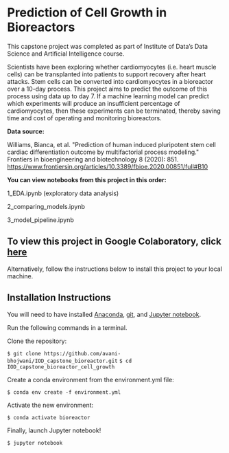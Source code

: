            

# Prediction of Cell Growth in Bioreactors

This capstone project was completed as part of Institute of Data’s Data Science and Artificial Intelligence course.

Scientists have been exploring whether cardiomyocytes (i.e. heart muscle cells) can be transplanted into patients to support recovery after heart attacks. Stem cells can be converted into cardiomyocytes in a bioreactor over a 10-day process. This project aims to predict the outcome of this process using data up to day 7. If a machine learning model can predict which experiments will produce an insufficient percentage of cardiomyocytes, then these experiments can be terminated, thereby saving time and cost of operating and monitoring bioreactors.

**Data source:**

Williams, Bianca, et al. "Prediction of human induced pluripotent stem cell cardiac differentiation outcome by multifactorial process modeling." Frontiers in bioengineering and biotechnology 8 (2020): 851. https://www.frontiersin.org/articles/10.3389/fbioe.2020.00851/full#B10

**You can view notebooks from this project in this order:**

1_EDA.ipynb (exploratory data analysis)

2_comparing_models.ipynb

3_model_pipeline.ipynb

## To view this project in Google Colaboratory, click [here](https://colab.research.google.com/github/avani-bhojwani/IOD_capstone_bioreactor/blob/master)

Alternatively, follow the instructions below to install this project to your local machine.

## Installation Instructions

You will need to have installed [Anaconda](https://www.anaconda.com/distribution/), [git](https://git-scm.com/), and [Jupyter notebook](https://test-jupyter.readthedocs.io/en/latest/install.html).

Run the following commands in a terminal.

Clone the repository:

`$ git clone https://github.com/avani-bhojwani/IOD_capstone_bioreactor.git`
`$ cd IOD_capstone_bioreactor_cell_growth`

Create a conda environment from the environment.yml file:

`$ conda env create -f environment.yml`

Activate the new environment:

`$ conda activate bioreactor`

Finally, launch Jupyter notebook!

`$ jupyter notebook`
